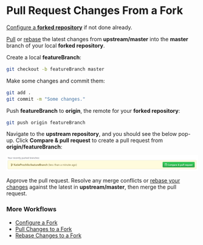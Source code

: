 # Pull Request Changes From a Fork

[Configure a **forked repository**](ConfigureAFork.md) if not done already.

[Pull](PullChangesToAFork.md) or [rebase](RebaseChangesToAFork.md) the latest changes from **upstream/master** into the **master** branch of your local **forked repository**.

Create a local **featureBranch**:

```bash
git checkout -b featureBranch master
```

Make some changes and commit them:

```bash
git add .
git commit -m "Some changes."
```

Push **featureBranch** to **origin**, the remote for your **forked repository**:

```bash
git push origin featureBranch
```

Navigate to the **upstream repository**, and you should see the below pop-up. Click **Compare & pull request** to create a pull request from **origin/featureBranch**:

![Recently Pushed Branches for a Forked Repository](../images/ForkRecentlyPushedBranches.png)

Approve the pull request. Resolve any merge conflicts or [rebase your changes](RebaseChangesToAFork.md) against the latest in **upstream/master**, then merge the pull request.

### More Workflows

* [Configure a Fork](ConfigureAFork.md)
* [Pull Changes to a Fork](PullChangesToAFork.md)
* [Rebase Changes to a Fork](RebaseChangesToAFork.md)
